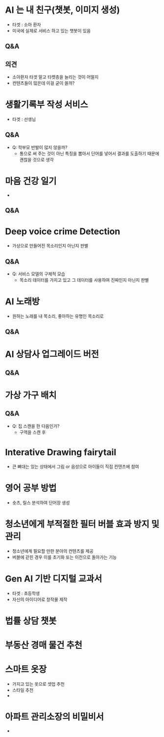 
# AI 는 내 친구(챗봇, 이미지 생성)
- 타겟 : 소아 환자
- 미국에 실제로 서비스 하고 있는 챗봇이 있음
## Q&A

## 의견
- 소아환자 타겟 말고 타켓층을 늘리는 것이 어떨지
- 컨텐츠들이 많은데 이걸 굳이 쓸까?


# 생활기록부 작성 서비스
- 타겟 : 선생님
## Q&A
- Q: 학부모 반발이 많지 않을까?
	- 통으로 써 주는 것이 아닌 특징을 뽑아서 단어를 넣어서 결과를 도출하기 때문에 괜찮을 것으로 생각

# 마음 건강 일기
- 

## Q&A


# Deep voice crime Detection
- 가상으로 만들어진 목소리인지 아닌지 판별
## Q&A
- Q: 서비스 모델의 구체적 모습
	- 목소리 데이터를 가지고 있고 그 데이터를 사용하여 진짜인지 아닌지 판별


# AI 노래방
- 원하는 노래를 내 목소리, 좋아하는 유명인 목소리로 
## Q&A



# AI 상담사 업그레이드 버전
## Q&A



# 가상 가구 배치
## Q&A
- Q: 집 스캔을 한 다음인가?
	- 구역을 스캔 후 


# Interative Drawing fairytail
- 큰 뼈대는 있는 상태에서 그림 or 음성으로 아이들이 직접 컨텐츠에 참여


# 영어 공부 방법
- 숏츠, 릴스 분석하여 단어장 생성

# 청소년에게 부적절한 필터 버블 효과 방지 및 관리
- 청소년에게 필요할 만한 분야의 컨텐츠를 제공
- 버블에 갇힌 경우 이를 초기화 또는 이전으로 돌아가는 기능





# Gen AI 기반 디지털 교과서
- 타겟 : 초등학생
- 자신의 아이디어로 창작물 제작


# 법률 상담 챗봇




# 부동산 경매 물건 추천




# 스마트 옷장
- 가지고 있는 옷으로 셋업 추천
- 스타일 추천
-

# 아파트 관리소장의 비밀비서
- 

